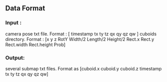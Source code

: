 ## Data Format

### Input : 
camera pose txt file. Format : [ timestamp tx ty tz qx qy qz qw ]
cuboids directory. Format : [x y z RotY Width/2 Length/2 Height/2 Rect.x Rect.y Rect.width Rect.height Prob]

### Output: 
several submap txt files. Format as [cuboid.x cuboid.y cuboid.z timestamp tx ty tz qx qy qz qw]
